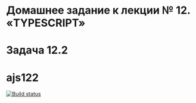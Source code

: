 # Домашнее задание к лекции № 12. «TYPESCRIPT»
# Задача 12.2
# ajs122

[![Build status](https://ci.appveyor.com/api/projects/status/ihu8n61ge49ghscg?svg=true)](https://ci.appveyor.com/project/IsmagilovRF/ajs122)
